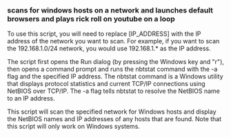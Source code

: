 ### scans for windows hosts on a network and launches default browsers and plays rick roll on youtube on a loop
To use this script, you will need to replace [IP_ADDRESS] with the IP address of the network you want to scan. For example, if you want to scan the 192.168.1.0/24 network, you would use 192.168.1.* as the IP address.

The script first opens the Run dialog (by pressing the Windows key and "r"), then opens a command prompt and runs the nbtstat command with the -a flag and the specified IP address. The nbtstat command is a Windows utility that displays protocol statistics and current TCP/IP connections using NetBIOS over TCP/IP. The -a flag tells nbtstat to resolve the NetBIOS name to an IP address.

This script will scan the specified network for Windows hosts and display the NetBIOS names and IP addresses of any hosts that are found. Note that this script will only work on Windows systems.

